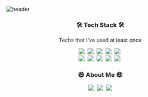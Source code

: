 ![header](https://capsule-render.vercel.app/api?type=soft&color=auto&height=150&section=header&text=ChangheumCho&fontSize=70&animation=twinkling)

<h3 align="center">🛠 Tech Stack 🛠</h3>

<p align="center"> Techs that I've used at least once </p>

<p align="center">
  <img src="https://img.shields.io/badge/Python-3766AB?style=flat-square&logo=Python&logoColor=white"/>&nbsp
  <img src="https://img.shields.io/badge/css-1572B6?style=flat-square&logo=css3&logoColor=white"/>&nbsp 
  <img src="https://img.shields.io/badge/Django-092E20?style=flat-square&logo=Django&logoColor=white"/>&nbsp 
  <img src="https://img.shields.io/badge/Mysql-E6B91E?style=flat-square&logo=MySql&logoColor=white"/>&nbsp 
  <img src="https://img.shields.io/badge/jquery-0769AD?style=flat-square&logo=jquery&logoColor=white"/>&nbsp
  <br/>
  <img src="https://img.shields.io/badge/flask-000000?style=flat-square&logo=flask&logoColor=white"/>&nbsp
  <img src="https://img.shields.io/badge/bootstrap-7952B3?style=flat-square&logo=bootstrap&logoColor=white"/>&nbsp
  <img src="https://img.shields.io/badge/linux-FCC624?style=flat-square&logo=linux&logoColor=black"/>&nbsp
  <img src="https://img.shields.io/badge/github-181717?style=flat-square&logo=github&logoColor=white"/>&nbsp
  <img src="https://img.shields.io/badge/git-F05032?style=flat-square&logo=git&logoColor=white"/>&nbsp
 
</p>
  

<h3 align="center"> 😄 About Me 😄 </h3>
<p align="center">
  <a href="https://www.facebook.com/profile.php?id=100004944041469"><img src="https://img.shields.io/badge/facebook-1877F2?style=flat-square&logo=facebook&logoColor=white&link=https://www.facebook.com/profile.php?id=100004944041469"/></a>&nbsp
  <a href="https://www.instagram.com/cho_chang_heum/"><img src="https://img.shields.io/badge/Instagram-E4405F?style=flat-square&logo=Instagram&logoColor=white&link=https://www.instagram.com/cho_chang_heum/"/></a>&nbsp
  <a href="whckdgma96@gmail.com"><img src="https://img.shields.io/badge/Gmail-d14836?style=flat-square&logo=Gmail&logoColor=white&link=whckdgma96@gmail.com"/></a>
</p>

<!--


- 🔭 I’m currently working on ...
- 🌱 I’m currently learning ...
- 👯 I’m looking to collaborate on ...
- 🤔 I’m looking for help with ...
- 💬 Ask me about ...
- 📫 How to reach me: ...
- 😄 Pronouns: ...
- ⚡ Fun fact: ...
-->
